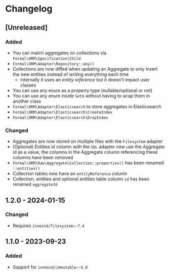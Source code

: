 # Changelog

## [Unreleased]

### Added

- You can match aggregates on collections via `Formal\ORM\Specification\Child`
- `Formal\ORM\Adapter\Repository::any()`
- Collections are now diffed when updating an Aggregate to only insert the new entities instead of writing everything each time
    - internally it uses an _entity reference_ but it doesn't impact user classes
- You can use any enum as a property type (nullable/optional or not)
- You can use any enum inside `Set`s without having to wrap them in another class
- `Formal\ORM\Adapter\Elasticsearch` to store aggregates in Elasticsearch
- `Formal\ORM\Adapter\Elasticsearch\CreateIndex`
- `Formal\ORM\Adapter\Elasticsearch\DropIndex`

### Changed

- Aggregates are now stored on multiple files with the `Filesystem` adapter
- (Optional) Entities id column with the `SQL` adapter now use the Aggregate id as a value, the columns in the Aggregate column referencing these columns have been removed
- `Formal\ORM\Raw\Aggregate\Collection::properties()` has been renamed `::entities()`
- Collection tables now have an `entityReference` column
- Collection, entities and optional entities table column `id` has been renamed `aggregateId`

## 1.2.0 - 2024-01-15

### Changed

- Requires `innmind/filesystem:~7.4`

## 1.1.0 - 2023-09-23

### Added

- Support for `innmind/immutable:~5.0`
